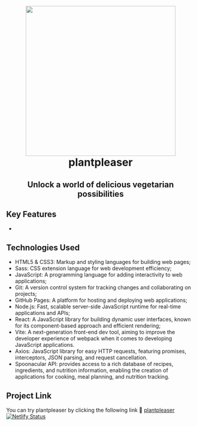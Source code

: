 <h1 align="center">
  <br>
    <img src="https://plantpleaser.netlify.app/logo.png" width="400">
  <br>
  plantpleaser
  <br>
</h1>

<h2 align="center">Unlock a world of delicious vegetarian possibilities</h2>

## Key Features

- 


## Technologies Used

- HTML5 & CSS3: Markup and styling languages for building web pages;
- Sass: CSS extension language for web development efficiency;
- JavaScript: A programming language for adding interactivity to web applications;
- Git: A version control system for tracking changes and collaborating on projects;
- GitHub Pages: A platform for hosting and deploying web applications;
- Node.js: Fast, scalable server-side JavaScript runtime for real-time applications and APIs;
- React: A JavaScript library for building dynamic user interfaces, known for its component-based approach and efficient rendering;
- Vite: A next-generation front-end dev tool, aiming to improve the developer experience of webpack when it comes to developing JavaScript applications.
- Axios: JavaScript library for easy HTTP requests, featuring promises, interceptors, JSON parsing, and request cancellation.
- Spoonacular API: provides access to a rich database of recipes, ingredients, and nutrition information, enabling the creation of applications for cooking, meal planning, and nutrition tracking.

## Project Link

You can try plantpleaser by clicking the following link :link: [plantpleaser](https://plantpleaser.netlify.app/) <br/>
[![Netlify Status](https://api.netlify.com/api/v1/badges/d0b26866-ac5a-48d8-a830-9f9be2fb53d8/deploy-status)](https://app.netlify.com/sites/plantpleaser/deploys)
